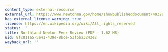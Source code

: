```yaml
---
content_type: external-resource
external_url: https://www.newtonma.gov/home/showpublisheddocument/49329/637429359517930000
has_external_license_warning: true
license: https://en.wikipedia.org/wiki/All_rights_reserved
status: ''
title: Northland Newton Peer Review (PDF - 1.62 MB)
uid: 8fc811a5-5e41-439e-8bce-53fbba3243e2
wayback_url: ''
---
```

